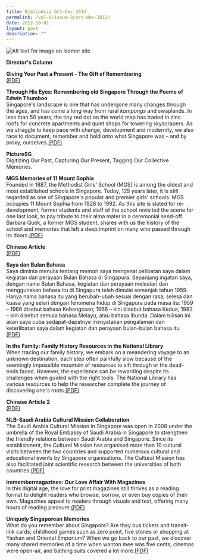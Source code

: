 ```yaml
---
title: BiblioAsia Oct–Dec 2012
permalink: /vol-8/issue-3/oct-dec-2012/
date: 2012-10-01
layout: post
description: ""
---
```



![Alt text for image on Isomer site](/images/covers/ba8-3.jpg)

**Director's Column**

**Giving Your Past a Present - The Gift of Remembering**<br>[(PDF)](/files/pdf/vol-8/issue-3/v8-issue3_PastPresent.pdf)

**Through His Eyes: Remembering old Singapore Through the Poems of Edwin Thumboo**<br>
Singapore's landscape is one that has undergone many changes through the ages, and has come a long way from rural *kampongs* and swaplands. In less than 50 years, the tiny red dot on the world map has traded in zinc roofs for concrete apartments and quiet shops for towering skyscrapers. As we struggle to keep pace with change, development and modernity, we also race to document, remember and hold onto what Singapore was – and by proxy, ourselves.[(PDF)](/files/pdf/vol-8/issue-3/v8-issue3_EdwinThumboo.pdf)

**PictureSG**<br>
Digitizing Our Past, Capturing Our Present, Tagging Our Collective Memories.

**MGS Memories of 11 Mount Sophia**<br>
Founded in 1887, the Methodist Girls' School (MGS) is among the oldest and most established schools in Singapore. Today, 125 years later, it is still regarded as one of Singapore's popular and premier girls' schools. MGS occupies 11 Mount Sophia from 1928 to 1992. As this site is slated for re-development, former students and staff of the school revisited the scene for one last look, to pay tribute to their alma mater in a ceremonial send-off. Barbara Quek, a former MGS student, shares with us the history of the school and memories that left a deep imprint on many who passed through its doors.[(PDF)](/files/pdf/vol-8/issue-3/v8-issue3_MGSMemories.pdf)

**Chinese Article**<br>[(PDF)](/files/pdf/vol-8/issue-3/v8-issue3_Rediffusion.pdf)

**Saya dan Bulan Bahasa**<br>
Saya diminta menulis tentang memori saya mengenai pelibatan saya dalam kegiatan dan perayaan Bulan Bahasa di Singapura. Sepanjang ingatan saya, dengan name Bulan Bahasa, kegiatan dan perayaan melestari dan menggunakan bahasa itu di Singapura telah dimulai semenjak tahun 1959. Hanya nama bahasa itu yang berubah-ubah sesuai dengan rasa, selesa dan kuasa yang selari dengan fenomena hidup di Singapura pada masa itu: 1959 – 1966 disebut bahasa Kebangsaan; 1966 – kini disebut bahasa Kedua; 1982 – kini disebut semula bahasa Melayu, atau bahasa ibunda. Dalam tulisan ini akan saya cuba sedapat-dapatnye menyatakan pengalaman dan keterlibatan saya dalam kegiatan dan perayaan bulan-bulan bahasa itu.[(PDF)](/files/pdf/vol-8/issue-3/v8-issue3_BulanBahasa.pdf)

**In the Family: Family History Resources in the National Library**<br>
When tracing our family history, we embark on a meandering voyage to an unknown destination, each step often painfully slow because of the seemingly impossible mountain of resources to sift through or the dead-ends faced. However, the experience can be rewarding despite its challenges when guided with the right tools. The National Library has various resources to help the researcher complete the journey of discovering one's roots.[(PDF)](/files/pdf/vol-8/issue-3/v8-issue3_FamilyHistory.pdf)

**Chinese Article 2**<br>[(PDF)](/files/pdf/vol-8/issue-3/v8-issue3_MoneyMail.pdf)

**NLB-Saudi Arabia Cultural Mission Collaboration**<br>
The Saudi Arabia Cultural Mission in Singapore was open in 2008 under the umbrella of the Royal Embassy of Saudi Arabia in Singapore to strengthen the friendly relations between Saudi Arabia and Singapore. Since its establishment, the Cultural Mission has organised more than 10 cultural visits between the two countries and supported numerous cultural and educational events by Singapore organisations. The Cultural Mission has also facilitated joint scientific research between the universities of both countries.[(PDF)](/files/pdf/vol-8/issue-3/v8-issue3_SaudiArabia.pdf)

**iremembermagazines: Our Love Affair With Magazines**<br>
In this digital age, the love for print magazines still thrives as a reading format to delight readers who browse, borrow, or even buy copies of their own. Magazines appeal to readers through visuals and text, offering many hours of reading pleasure.[(PDF)](/files/pdf/vol-8/issue-3/v8-issue3_iRememberMagazines.pdf)

**Uniquely Singaporean Memories**<br>
What do you remember about Singapore? Are they bus tickets and transit-link cards; childhood games such as zero point, five stones or shopping at Yaohan and Oriental Emporium? When we go back to our past, we discover many shared memories of a time when wanton mee was five cents, cinemas were open-air, and bathing suits covered a lot more.[(PDF)](/files/pdf/vol-8/issue-3/v8-issue3_SingaporeanMemories.pdf)